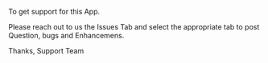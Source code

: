 To get support for this App.

Please reach out to us the Issues Tab and select the appropriate tab to post Question, bugs and Enhancemens.


Thanks,
Support Team
